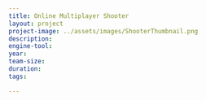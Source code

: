 ```yaml
---
title: Online Multiplayer Shooter
layout: project
project-image: ../assets/images/ShooterThumbnail.png
description: 
engine-tool: 
year: 
team-size: 
duration:
tags:

---
```

